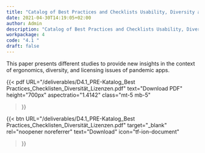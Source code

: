 ```yaml
---
title: "Catalog of Best Practices and Checklists Usability, Diversity and Licensing (German)"
date: 2021-04-30T14:19:05+02:00
author: Admin
description: "Catalog of Best Practices and Checklists Usability, Diversity and Licensing"
workpackage: 4
code: "4.1 "
draft: false
---
```


This paper presents different studies to provide new insights in the context of ergonomics, diversity, and licensing issues of pandemic apps.


{{< pdf
    URL="/deliverables/D4.1_PRE-Katalog_Best Practices_Checklisten_Diversität_Lizenzen.pdf"
    text="Download PDF"
    height="700px"
    aspectratio="1.4142"
    class="mt-5 mb-5"
>}}


{{< btn
    URL="/deliverables/D4.1_PRE-Katalog_Best Practices_Checklisten_Diversität_Lizenzen.pdf"
    target="_blank"
    rel="noopener noreferrer"
    text="Download"
    icon="tf-ion-document"
>}}
